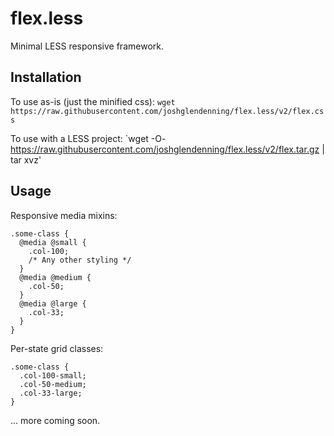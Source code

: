 flex.less
=========

Minimal LESS responsive framework.

## Installation
To use as-is (just the minified css):
`wget https://raw.githubusercontent.com/joshglendenning/flex.less/v2/flex.css`

To use with a LESS project:
`wget -O- https://raw.githubusercontent.com/joshglendenning/flex.less/v2/flex.tar.gz | tar xvz'

## Usage

Responsive media mixins:

```less
.some-class {
  @media @small {
    .col-100;
    /* Any other styling */
  }
  @media @medium {
    .col-50;
  }
  @media @large {
    .col-33;
  }
}
```

Per-state grid classes:

```less
.some-class {
  .col-100-small;
  .col-50-medium;
  .col-33-large;
}
```

... more coming soon.
